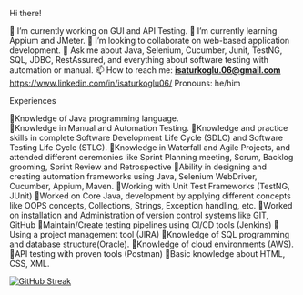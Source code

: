 Hi there!

🔭 I’m currently working on GUI and API Testing.
🌱 I’m currently learning Appium and JMeter.
👯 I’m looking to collaborate on web-based application development.
💬 Ask me about Java, Selenium, Cucumber, Junit, TestNG, SQL, JDBC, RestAssured, and everything about software testing with automation or manual.
📫 How to reach me: 
                    **isaturkoglu.06@gmail.com**
                    https://www.linkedin.com/in/isaturkoglu06/
Pronouns: he/him

Experiences

🔭Knowledge of Java programming language.	
🔭Knowledge in Manual and Automation Testing.
🔭Knowledge and practice skills in complete Software Development Life Cycle (SDLC) and Software Testing Life Cycle (STLC).
🔭Knowledge in Waterfall and Agile Projects, and attended different ceremonies like Sprint Planning meeting, Scrum, Backlog grooming, Sprint Review and Retrospective
🔭Ability in designing and creating automation frameworks using Java, Selenium WebDriver, Cucumber, Appium, Maven.
🔭Working with Unit Test Frameworks (TestNG, JUnit)
🔭Worked on Core Java, development by applying different concepts like OOPS concepts, Collections, Strings, Exception handling, etc.
🔭Worked on installation and Administration of version control systems like GIT, GitHub
🔭Maintain/Create testing pipelines using CI/CD tools (Jenkins)
🔭Using a project management tool (JIRA)
🔭Knowledge of SQL programming and database structure(Oracle).
🔭Knowledge of cloud environments (AWS).
🔭API testing with proven tools (Postman)
🔭Basic knowledge about HTML, CSS, XML.



[![GitHub Streak](https://streak-stats.demolab.com/?user=isaturkoglu06)](https://git.io/streak-stats)
